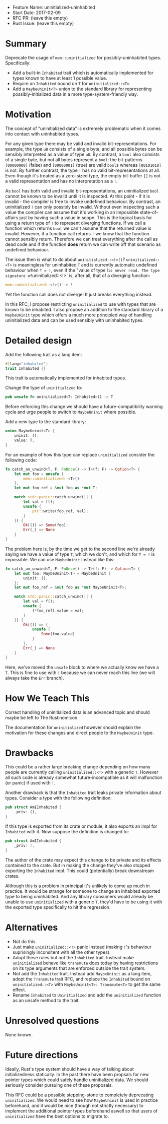 - Feature Name: uninitialized-uninhabited
- Start Date: 2017-02-09
- RFC PR: (leave this empty)
- Rust Issue: (leave this empty)

# Summary
[summary]: #summary

Deprecate the usage of `mem::uninitialized` for possibly-uninhabited types.
Specifically:
  * Add a built-in `Inhabited` trait which is automatically implemented for
    types known to have at least 1 possible value.
  * Require an `Inhabited` bound on `T` for `uninitialized::<T>`.
  * Add a `MaybeUninit<T>` union to the standard library for representing
    possibly-initialized data in a more type-system-friendly way.

# Motivation
[motivation]: #motivation

The concept of "uninitialized data" is extremely problematic when it comes into
contact with uninhabited types.

For any given type there may be valid and invalid bit-representations. For
example, the type `u8` consists of a single byte, and all possible bytes can be
sensibly interpreted as a value of type `u8`. By contrast, a `bool` also
consists of a single byte, but not all bytes represent a `bool`: the
bit-patterns `[00000000]` (false) and `[00000001]` (true) are valid `bool`s
whereas `[00101010]` is not. By further contrast, the type `!` has no valid
bit-representations at all. Even though it's treated as a zero-sized type, the
empty bit-buffer `[]` is not a valid representation and has no interpretation
as a `!`.

As `bool` has both valid and invalid bit-representations, an uninitialized
`bool` cannot be known to be invalid until it is inspected. At this point - if
it is invalid - the compiler is free to invoke undefined behaviour. By
contrast, an uninitialized `!` can only possibly be invalid. Without even
inspecting such a value the compiler can assume that it's working in an
impossible state-of-affairs just by having such a value in scope. This is the
logical basis for using a return type of `!` to represent diverging functions.
If we call a function which returns `bool` we can't assume that the returned
value is invalid. However, if a function call returns `!` we know that the
function cannot sensibly return. Therefore we can treat everything after the
call as dead code and if the function **does** return we can write off that
scenario as undefined behaviour.

The issue then is what to do about `uninitialized::<!>()`?
`uninitialized::<T>` is meaningless for uninhabited `T` and is currently
automatic undefined behaviour when `T = !`, even if the "value of type !` is
never read. The type signature of `uninitialized::<!>` is, after all, that of a
diverging function:

```rust
mem::uninitialized::<!>() -> !
```

Yet the function call does not diverge! It just breaks everything instead.

In this RFC, I propose restricting `uninitialized` to use with types that are
known to be inhabited. I also propose an addition to the standard library of a
`MaybeUninit` type which offers a much more principled way of handling
uninitialized data and can be used sensibly with uninhabited types.

# Detailed design
[design]: #detailed-design

Add the following trait as a lang item:

```rust
#[lang="inhabited"]
trait Inhabited {}
```

This trait is automatically implemented for inhabited types.

Change the type of `uninitialized` to:

```rust
pub unsafe fn uninitialized<T: Inhabited>() -> T
```

Before enforcing this change we should have a future-compatibility warning
cycle and urge people to switch to `MaybeUninit` where possible.

Add a new type to the standard library:

```rust
union MaybeUninit<T> {
    uninit: (),
    value: T,
}
```

For an example of how this type can replace `uninitialized` consider the
following code:

```rust
fn catch_an_unwind<T, F: FnOnce() -> T>(f: F) -> Option<T> {
    let mut foo = unsafe {
        mem::uninitialized::<T>()
    };
    let mut foo_ref = &mut foo as *mut T;

    match std::panic::catch_unwind(|| {
        let val = f();
        unsafe {
            ptr::write(foo_ref, val);
        }
    }) {
        Ok(()) => Some(foo);
        Err(_) => None
    }
}
```

The problem here is, by the time we get to the second line we're already saying
we have a value of type `T`, which we don't, and which for `T = !` is
impossible. We can use `MaybeUninit` instead like this:

```rust
fn catch_an_unwind<T, F: FnOnce() -> T>(f: F) -> Option<T> {
    let mut foo: MaybeUninit<T> = MaybeUninit {
        uninit: (),
    };
    let mut foo_ref = &mut foo as *mut MaybeUninit<T>;

    match std::panic::catch_unwind(|| {
        let val = f();
        unsafe {
            (*foo_ref).value = val;
        }
    }) {
        Ok(()) => {
            unsafe {
                Some(foo.value)
            }
        },
        Err(_) => None
    }
}
```

Here, we've moved the `unsafe` block to where we actually know we have a `T`.
This is fine to use with `!` because we can never reach this line (we will
always take the `Err` branch).

# How We Teach This
[how-we-teach-this]: #how-we-teach-this

Correct handling of uninitialized data is an advanced topic and should maybe be
left to The Rustinomicon.

The documentation for `uninitialized` however should explain the motivation for
these changes and direct people to the `MaybeUninit` type.

# Drawbacks
[drawbacks]: #drawbacks

This could be a rather large breaking change depending on how many people are
currently calling `uninitialized::<T>` with a generic `T`. However all such
code is already somewhat future-incompatible as it will malfunction (or panic)
if used with `!`.

Another drawback is that the `Inhabited` trait leaks private information about
types. Consider a type with the following definition:

```rust
pub struct AmIInhabited {
    _priv: (),
}
```

If this type is exported from its crate or module, it also exports an impl for
`Inhabited` with it. Now suppose the definition is changed to:

```rust
pub struct AmIInhabited {
    _priv: !,
}
```

The author of the crate may expect this change to be private and its effects
contained to the crate. But in making the change they've also stopped exporting
the `Inhabited` impl. This could (potentially) break downstream crates.

Although this is a problem in principal it's unlikely to come up much in
practice.  It would be strange for someone to change an inhabited exported type
to being uninhabited. And any library consumers would already be unable to use
`uninitialized` with a generic `T`, they'd have to be using it with the
exported type specifically to hit the regression.

# Alternatives
[alternatives]: #alternatives

* Not do this.
* Just make `uninitialized::<!>` panic instead (making `!`'s behaviour
  suprisingly inconsitent with all the other types).
* Adopt these rules but not the `Inhabited` trait. Instead make `uninitialized`
  behave like `transmute` does today by having restrictions on its type
  arguments that are enforced outside the trait system.
* Not add the `Inhabited` trait. Instead add `MaybeUninit` as a lang item,
  adopt the `Transmute` trait RFC, and replace the `Inhabited` bound on
  `uninitialized::<T>` with `MaybeUninit<T>: Transmute<T>` to get the same
  effect.
* Rename `Inhabited` to `Uninitialized` and add the `uninitialized` function as
  an unsafe method to the trait.

# Unresolved questions
[unresolved]: #unresolved-questions

None known.

# Future directions

Ideally, Rust's type system should have a way of talking about initializedness
statically. In the past there have been propsals for new pointer types which
could safely handle uninitialized data. We should seriously consider pursuing
one of these proposals.

This RFC could be a possible stepping-stone to completely deprecating
`uninitialized`. We would need to see how `MaybeUninit` is used in practice
beforehand, and it would be nice (though not strictly necessary) to implement
the additional pointer types beforehand aswell so that users of `uninitialized`
have the best options to migrate to.

